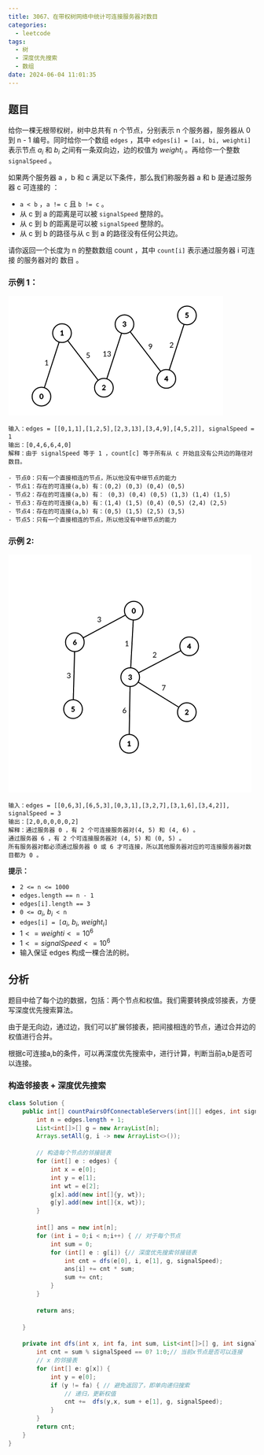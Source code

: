```yaml
---
title: 3067、在带权树网络中统计可连接服务器对数目
categories:
  - leetcode
tags:
  - 树
  - 深度优先搜索
  - 数组
date: 2024-06-04 11:01:35
---
```


## 题目

给你一棵无根带权树，树中总共有 n 个节点，分别表示 n 个服务器，服务器从 0 到 n - 1 编号。同时给你一个数组 `edges` ，其中 `edges[i] = [ai, bi, weighti]` 表示节点 $a_i$ 和 $b_i$  之间有一条双向边，边的权值为 $weight_i$ 。再给你一个整数 `signalSpeed` 。

如果两个服务器 a ，b 和 c 满足以下条件，那么我们称服务器 a 和 b 是通过服务器 c 可连接的 ：

- `a < b` ，`a != c` 且 `b != c` 。
- 从 c 到 a 的距离是可以被 `signalSpeed` 整除的。
- 从 c 到 b 的距离是可以被 `signalSpeed` 整除的。
- 从 c 到 b 的路径与从 c 到 a 的路径没有任何公共边。

请你返回一个长度为 n 的整数数组 count ，其中 `count[i]` 表示通过服务器 i 可连接 的服务器对的 数目 。

 

### 示例 1：
![](/images/3067-exam1.png)
```
输入：edges = [[0,1,1],[1,2,5],[2,3,13],[3,4,9],[4,5,2]], signalSpeed = 1
输出：[0,4,6,6,4,0]
解释：由于 signalSpeed 等于 1 ，count[c] 等于所有从 c 开始且没有公共边的路径对数目。

- 节点0：只有一个直接相连的节点，所以他没有中继节点的能力
- 节点1：存在的可连接(a,b) 有：(0,2) (0,3) (0,4) (0,5)
- 节点2：存在的可连接(a,b) 有： (0,3) (0,4) (0,5) (1,3) (1,4) (1,5)
- 节点3：存在的可连接(a,b) 有：(1,4) (1,5) (0,4) (0,5) (2,4) (2,5)
- 节点4：存在的可连接(a,b) 有：(0,5) (1,5) (2,5) (3,5)
- 节点5：只有一个直接相连的节点，所以他没有中继节点的能力
```

### 示例 2:
![](/images/3067-exam2.png)
```
输入：edges = [[0,6,3],[6,5,3],[0,3,1],[3,2,7],[3,1,6],[3,4,2]], signalSpeed = 3
输出：[2,0,0,0,0,0,2]
解释：通过服务器 0 ，有 2 个可连接服务器对(4, 5) 和 (4, 6) 。
通过服务器 6 ，有 2 个可连接服务器对 (4, 5) 和 (0, 5) 。
所有服务器对都必须通过服务器 0 或 6 才可连接，所以其他服务器对应的可连接服务器对数目都为 0 。
```

**提示：**

- `2 <= n <= 1000`
- `edges.length == n - 1`
- `edges[i].length == 3`
- `0 <= `$a_i$, $b_i$` < n`
- `edges[i] = [`$a_i$, $b_i$, $weight_i$`]`
- $1 <= weighti <= 10^6$
- $1 <= signalSpeed <= 10^6$
- 输入保证 edges 构成一棵合法的树。

## 分析

题目中给了每个边的数据，包括：两个节点和权值。我们需要转换成邻接表，方便写深度优先搜索算法。

由于是无向边，通过边，我们可以扩展邻接表，把间接相连的节点，通过合并边的权值进行合并。

根据c可连接a,b的条件，可以再深度优先搜索中，进行计算，判断当前a,b是否可以连接。

### 构造邻接表 + 深度优先搜索

```java
class Solution {
    public int[] countPairsOfConnectableServers(int[][] edges, int signalSpeed) {
        int n = edges.length + 1;
        List<int[]>[] g = new ArrayList[n];
        Arrays.setAll(g, i -> new ArrayList<>());

        // 构造每个节点的邻接链表
        for (int[] e : edges) {
            int x = e[0];
            int y = e[1];
            int wt = e[2];
            g[x].add(new int[]{y, wt});
            g[y].add(new int[]{x, wt});
        }

        int[] ans = new int[n];
        for (int i = 0;i < n;i++) { // 对于每个节点
            int sum = 0;
            for (int[] e : g[i]) {// 深度优先搜索邻接链表
                int cnt = dfs(e[0], i, e[1], g, signalSpeed);
                ans[i] += cnt * sum;
                sum += cnt;
            }
        }

        return ans;

    }

    private int dfs(int x, int fa, int sum, List<int[]>[] g, int signalSpeed) {
        int cnt = sum % signalSpeed == 0? 1:0;// 当前x节点是否可以连接
        // x 的邻接表
        for (int[] e: g[x]) {
            int y = e[0];
            if (y != fa) { // 避免返回了，即单向递归搜索
                // 递归，更新权值
                cnt +=  dfs(y,x, sum + e[1], g, signalSpeed);
            }
        }
        return cnt;
    }
}

```
